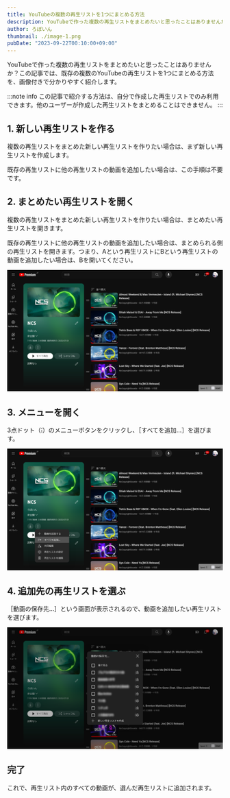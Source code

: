 ```yaml
---
title: YouTubeの複数の再生リストを1つにまとめる方法
description: YouTubeで作った複数の再生リストをまとめたいと思ったことはありませんか？この記事では、既存の複数のYouTubeの再生リストを1つにまとめる方法を、画像付きで分かりやすく紹介します。
author: ろぼいん
thumbnail: ./image-1.png
pubDate: "2023-09-22T00:10:00+09:00"
---
```


<script type="application/ld+json">
    {
        "@context": "http://schema.org",
        "@type": "HowTo",
        "name": "YouTubeの複数の再生リストを1つにまとめる方法",
        "description": "YouTubeで作った複数の再生リストをまとめたいと思ったことはありませんか？この記事では、既存の複数のYouTubeの再生リストを1つにまとめる方法を、画像付きで分かりやすく紹介します。",
        "step": [
            {
                "@type": "HowToStep",
                "name": "新しい再生リストを作る",
                "text": "複数の再生リストをまとめた新しい再生リストを作りたい場合は、まず新しい再生リストを作成します。"
            },
            {
                "@type": "HowToStep",
                "name": "まとめたい再生リストを開く",
                "text": "複数の再生リストをまとめた新しい再生リストを作りたい場合は、まとめたい再生リストを開きます。既存の再生リストに他の再生リストの動画を追加したい場合は、まとめられる側の再生リストを開きます。"
            },
            {
                "@type": "HowToStep",
                "name": "メニューを開く",
                "text": "3点ドット（⁝）のメニューボタンをクリックし、［すべてを追加…］を選びます。"
            },
            {
                "@type": "HowToStep",
                "name": "追加先の再生リストを選ぶ",
                "text": "［動画の保存先…］という画面が表示されるので、動画を追加したい再生リストを選びます。"
            }
        ]
    }
</script>

YouTubeで作った複数の再生リストをまとめたいと思ったことはありませんか？この記事では、既存の複数のYouTubeの再生リストを1つにまとめる方法を、画像付きで分かりやすく紹介します。

:::note info
この記事で紹介する方法は、自分で作成した再生リストでのみ利用できます。他のユーザーが作成した再生リストをまとめることはできません。
:::

## 1. 新しい再生リストを作る

複数の再生リストをまとめた新しい再生リストを作りたい場合は、まず新しい再生リストを作成します。

既存の再生リストに他の再生リストの動画を追加したい場合は、この手順は不要です。

## 2. まとめたい再生リストを開く

複数の再生リストをまとめた新しい再生リストを作りたい場合は、まとめたい再生リストを開きます。

既存の再生リストに他の再生リストの動画を追加したい場合は、まとめられる側の再生リストを開きます。つまり、Aという再生リストにBという再生リストの動画を追加したい場合は、Bを開いてください。

![YouTubeの再生リストのスクリーンショット](./image.png)

## 3. メニューを開く

3点ドット（⁝）のメニューボタンをクリックし、［すべてを追加…］を選びます。

![メニューを開いたようす](./image-1.png)

## 4. 追加先の再生リストを選ぶ

［動画の保存先…］という画面が表示されるので、動画を追加したい再生リストを選びます。

![再生リストの一覧が表示されているようす](./image-2.png)

## 完了

これで、再生リスト内のすべての動画が、選んだ再生リストに追加されます。
